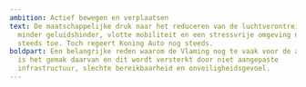 ```yaml
---
ambition: Actief bewegen en verplaatsen
text: De maatschappelijke druk naar het reduceren van de luchtverontreiniging,
  minder geluidshinder, vlotte mobiliteit en een stressvrije omgeving neemt
  steeds toe. Toch regeert Koning Auto nog steeds.
boldpart: Een belangrijke reden waarom de Vlaming nog te vaak voor de auto kiest
  is het gemak daarvan en dit wordt versterkt door niet aangepaste
  infrastructuur, slechte bereikbaarheid en onveiligheidsgevoel.
---
```

